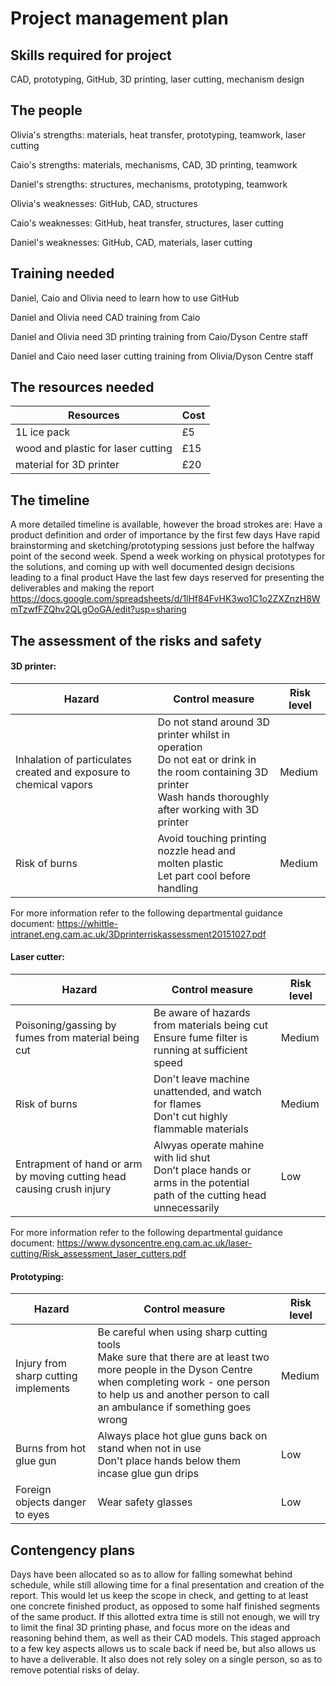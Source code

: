 # Project management plan

## Skills required for project

CAD, prototyping, GitHub, 3D printing, laser cutting, mechanism design


## The people


Olivia's strengths: materials, heat transfer, prototyping, teamwork, laser cutting

Caio's strengths: materials, mechanisms, CAD, 3D printing, teamwork

Daniel's strengths: structures, mechanisms, prototyping, teamwork


Olivia's weaknesses: GitHub, CAD, structures

Caio's weaknesses: GitHub, heat transfer, structures, laser cutting

Daniel's weaknesses: GitHub, CAD, materials, laser cutting

## Training needed

Daniel, Caio and Olivia need to learn how to use GitHub

Daniel and Olivia need CAD training from Caio

Daniel and Olivia need 3D printing training from Caio/Dyson Centre staff

Daniel and Caio need laser cutting training from Olivia/Dyson Centre staff


## The resources needed

| Resources     | Cost          |
| ------------- | ------------- |
| 1L ice pack   | £5            |
| wood and plastic for laser cutting  | £15 |
|material for 3D printer |£20|


## The timeline

A more detailed timeline is available, however the broad strokes are:
Have a product definition and order of importance by the first few days
Have rapid brainstorming and sketching/prototyping sessions just before the halfway point of the second week.
Spend a week working on physical prototypes for the solutions, and coming up with well documented design decisions leading to a final product
Have the last few days reserved for presenting the deliverables and making the report
https://docs.google.com/spreadsheets/d/1lHf84FvHK3wo1C1o2ZXZnzH8WmTzwfFZQhv2QLgOoGA/edit?usp=sharing


## The assessment of the risks and safety

#### 3D printer:

| Hazard        | Control measure | Risk level |
| ------------- | --------------  |------------|
| Inhalation of particulates created and exposure to chemical vapors | Do not stand around 3D printer whilst in operation <br>Do not eat or drink in the room containing 3D printer<br>Wash hands thoroughly after working with 3D printer| Medium |
| Risk of burns | Avoid touching printing nozzle head and molten plastic <br>Let part cool before handling  | Medium |

For more information refer to the following departmental guidance document: https://whittle-intranet.eng.cam.ac.uk/3Dprinterriskassessment20151027.pdf


#### Laser cutter:

| Hazard        | Control measure | Risk level |
| ------------- | --------------  |------------|
| Poisoning/gassing by fumes from material being cut | Be aware of hazards from materials being cut <br>Ensure fume filter is running at sufficient speed| Medium |
| Risk of burns | Don't leave machine unattended, and watch for flames <br>Don't cut highly flammable materials | Medium |
|Entrapment of hand or arm by moving cutting head causing crush injury|Alwyas operate mahine with lid shut <br>Don’t place hands or arms in the potential path of the cutting head unnecessarily|Low|

For more information refer to the following departmental guidance document: https://www.dysoncentre.eng.cam.ac.uk/laser-cutting/Risk_assessment_laser_cutters.pdf

#### Prototyping:

| Hazard        | Control measure | Risk level |
| ------------- | --------------  |------------|
| Injury from sharp cutting implements| Be careful when using sharp cutting tools <br>Make sure that there are at least two more people in the Dyson Centre when completing work - one person to help us and another person to call an ambulance if something goes wrong|Medium|
|Burns from hot glue gun| Always place hot glue guns back on stand when not in use <br>Don't place hands below them incase glue gun drips| Low|
|Foreign objects danger to eyes |Wear safety glasses| Low|


## Contengency plans
Days have been allocated so as to allow for falling somewhat behind schedule, while still allowing time for a final presentation and creation of the report. This would let us keep the scope in check, and getting to at least one concrete finished product, as opposed to some half finished segments of the same product. If this allotted extra time is still not enough, we will try to limit the final 3D printing phase, and focus more on the ideas and reasoning behind them, as well as their CAD models. This staged approach to a few key aspects allows us to scale back if need be, but also allows us to have a deliverable. It also does not rely soley on a single person, so as to remove potential risks of delay.

